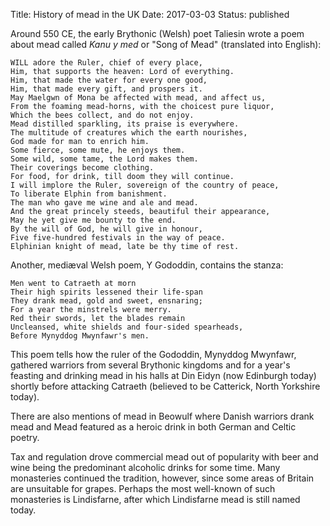 Title: History of mead in the UK
Date: 2017-03-03
Status: published

Around 550 CE, the early Brythonic (Welsh) poet Taliesin wrote a poem about
mead called *Kanu y med* or "Song of Mead" (translated into English):

    WILL adore the Ruler, chief of every place, 
    Him, that supports the heaven: Lord of everything.
    Him, that made the water for every one good,
    Him, that made every gift, and prospers it.
    May Maelgwn of Mona be affected with mead, and affect us,
    From the foaming mead-horns, with the choicest pure liquor,
    Which the bees collect, and do not enjoy.
    Mead distilled sparkling, its praise is everywhere.
    The multitude of creatures which the earth nourishes,
    God made for man to enrich him.
    Some fierce, some mute, he enjoys them.
    Some wild, some tame, the Lord makes them.
    Their coverings become clothing.
    For food, for drink, till doom they will continue.
    I will implore the Ruler, sovereign of the country of peace,
    To liberate Elphin from banishment.
    The man who gave me wine and ale and mead.
    And the great princely steeds, beautiful their appearance,
    May he yet give me bounty to the end.
    By the will of God, he will give in honour,
    Five five-hundred festivals in the way of peace.
    Elphinian knight of mead, late be thy time of rest.

Another, mediæval Welsh poem, Y Gododdin, contains the stanza:

    Men went to Catraeth at morn
    Their high spirits lessened their life-span
    They drank mead, gold and sweet, ensnaring;
    For a year the minstrels were merry.
    Red their swords, let the blades remain
    Uncleansed, white shields and four-sided spearheads,
    Before Mynyddog Mwynfawr's men.

This poem tells how the ruler of the Gododdin, Mynyddog Mwynfawr, gathered
warriors from several Brythonic kingdoms and for a year's
feasting and drinking mead in his halls at Din Eidyn (now Edinburgh today)
shortly before attacking Catraeth (believed to be Catterick, North Yorkshire 
today).

There are also mentions of mead in Beowulf where Danish warriors drank mead and
Mead featured as a heroic drink in both German and Celtic poetry.

Tax and regulation drove commercial mead out of popularity with beer and 
wine being the predominant alcoholic drinks for some time. Many monasteries 
continued the tradition, however, since some areas of Britain are unsuitable
for grapes. Perhaps the most well-known of such monasteries is Lindisfarne, 
after which Lindisfarne mead is still named today.
